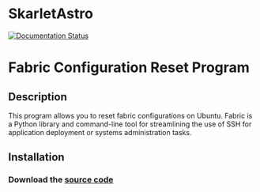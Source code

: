 # SkarletAstro
[![Documentation Status](https://readthedocs.org/projects/skarlotastro/badge/?version=latest)](https://skarlotastro.readthedocs.io/es/latest/?badge=latest)

# Fabric Configuration Reset Program

## Description
This program allows you to reset fabric configurations on Ubuntu. Fabric is a Python library and command-line tool for streamlining the use of SSH for application deployment or systems administration tasks.

## Installation

### Download the [source code](https://github.com/skarlotastro/SkarlotAstro/blob/main/app/skarlotastro.sh)

